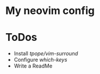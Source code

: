 # My neovim config

# ToDos
* Install _tpope/vim-surround_
* Configure _which-keys_
* Write a ReadMe
